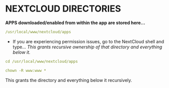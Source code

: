 NEXTCLOUD DIRECTORIES
===============

<b> APPS downloaded/enabled from within the app are stored here...</B>
``` YAML
/usr/local/www/nextcloud/apps 
```
- If you are experiencing permission issues, go to the NextCloud shell and type...
<em>This grants recursive ownership of that directory and everything below it.</em>
``` YAML
cd /usr/local/www/nextcloud/apps

chown -R www:www *
```
This grants the directory and everything below it recursively.

